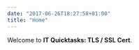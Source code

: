 ```yaml
---
date: "2017-06-26T18:27:58+01:00"
title: "Home"
---
```


Welcome to **IT Quicktasks: TLS / SSL Cert**.
